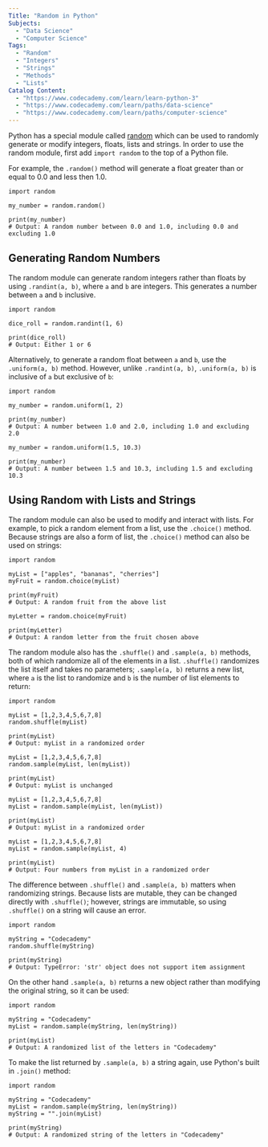 ```yaml
---
Title: "Random in Python" 
Subjects:
  - "Data Science"
  - "Computer Science"
Tags: 
  - "Random"
  - "Integers"
  - "Strings"
  - "Methods"
  - "Lists"
Catalog Content: 
  - "https://www.codecademy.com/learn/learn-python-3"
  - "https://www.codecademy.com/learn/paths/data-science"
  - "https://www.codecademy.com/learn/paths/computer-science"
---
```


Python has a special module called [random](https://docs.python.org/3/library/random.html) which can be used to randomly generate or modify integers, floats, lists and strings. In order to use the random module, first add `import random` to the top of a Python file.

For example, the `.random()` method will generate a float greater than or equal to 0.0 and less then 1.0.

```codebyte/py
import random

my_number = random.random()

print(my_number)
# Output: A random number between 0.0 and 1.0, including 0.0 and excluding 1.0
```

## Generating Random Numbers

The random module can generate random integers rather than floats by using `.randint(a, b)`, where `a` and `b` are integers. This generates a number between `a` and `b` inclusive.

```codebyte/py
import random

dice_roll = random.randint(1, 6)

print(dice_roll)
# Output: Either 1 or 6
```

Alternatively, to generate a random float between `a` and `b`, use the `.uniform(a, b)` method. However, unlike `.randint(a, b)`, `.uniform(a, b)` is inclusive of `a` but exclusive of `b`:

```codebyte/py
import random

my_number = random.uniform(1, 2)

print(my_number)
# Output: A number between 1.0 and 2.0, including 1.0 and excluding 2.0 

my_number = random.uniform(1.5, 10.3)

print(my_number)
# Output: A number between 1.5 and 10.3, including 1.5 and excluding 10.3
```

## Using Random with Lists and Strings

The random module can also be used to modify and interact with lists. For example, to pick a random element from a list, use the `.choice()` method. Because strings are also a form of list, the `.choice()` method can also be used on strings:

```codebyte/py
import random

myList = ["apples", "bananas", "cherries"]
myFruit = random.choice(myList)

print(myFruit)
# Output: A random fruit from the above list

myLetter = random.choice(myFruit)

print(myLetter)
# Output: A random letter from the fruit chosen above
```

The random module also has the `.shuffle()` and `.sample(a, b)` methods, both of which randomize all of the elements in a list. `.shuffle()` randomizes the list itself and takes no parameters; `.sample(a, b)` returns a new list, where `a` is the list to randomize and `b` is the number of list elements to return:

```codebyte/py
import random

myList = [1,2,3,4,5,6,7,8]
random.shuffle(myList)

print(myList)
# Output: myList in a randomized order

myList = [1,2,3,4,5,6,7,8]
random.sample(myList, len(myList))

print(myList)
# Output: myList is unchanged

myList = [1,2,3,4,5,6,7,8]
myList = random.sample(myList, len(myList))

print(myList)
# Output: myList in a randomized order

myList = [1,2,3,4,5,6,7,8]
myList = random.sample(myList, 4)

print(myList)
# Output: Four numbers from myList in a randomized order
```

The difference between `.shuffle()` and `.sample(a, b)` matters when randomizing strings. Because lists are mutable, they can be changed directly with `.shuffle()`; however, strings are immutable, so using `.shuffle()` on a string will cause an error.

```codebyte/py
import random

myString = "Codecademy"
random.shuffle(myString)

print(myString)
# Output: TypeError: 'str' object does not support item assignment
```

On the other hand `.sample(a, b)` returns a new object rather than modifying the original string, so it can be used: 

```codebyte/py
import random

myString = "Codecademy"
myList = random.sample(myString, len(myString))

print(myList)
# Output: A randomized list of the letters in "Codecademy"
```

To make the list returned by `.sample(a, b)` a string again, use Python's built in `.join()` method:

```codebyte/py
import random

myString = "Codecademy"
myList = random.sample(myString, len(myString))
myString = "".join(myList)

print(myString)
# Output: A randomized string of the letters in "Codecademy"
```
